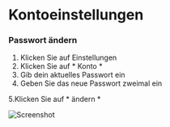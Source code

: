 # Kontoeinstellungen #
### Passwort ändern ###
1. Klicken Sie auf Einstellungen
2. Klicken Sie auf * Konto *
3. Gib dein aktuelles Passwort ein
4. Geben Sie das neue Passwort zweimal ein

5.Klicken Sie auf * ändern *

![Screenshot](img/change-password.png) 
